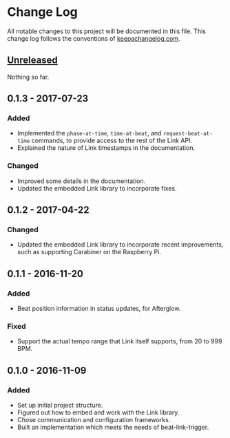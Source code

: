 # Change Log

All notable changes to this project will be documented in this file.
This change log follows the conventions of
[keepachangelog.com](http://keepachangelog.com/).

## [Unreleased][unreleased]

Nothing so far.

## 0.1.3 - 2017-07-23

### Added

- Implemented the `phase-at-time`, `time-at-beat`, and `request-beat-at-time`
  commands, to provide access to the rest of the Link API.
- Explained the nature of Link timestamps in the documentation.

### Changed

- Improved some details in the documentation.
- Updated the embedded Link library to incorporate fixes.

## 0.1.2 - 2017-04-22

### Changed

- Updated the embedded Link library to incorporate recent
  improvements, such as supporting Carabiner on the Raspberry Pi.

## 0.1.1 - 2016-11-20

### Added

- Beat position information in status updates, for Afterglow.

### Fixed

- Support the actual tempo range that Link itself supports, from 20 to
  999 BPM.

## 0.1.0 - 2016-11-09

### Added

- Set up initial project structure.
- Figured out how to embed and work with the Link library.
- Chose communication and configuration frameworks.
- Built an implementation which meets the needs of beat-link-trigger.

[unreleased]: https://github.com/brunchboy/beat-link-trigger/compare/v0.1.3...HEAD
[0.1.3]: https://github.com/brunchboy/beat-link-trigger/compare/v0.1.2...v0.1.3
[0.1.2]: https://github.com/brunchboy/beat-link-trigger/compare/v0.1.1...v0.1.2
[0.1.1]: https://github.com/brunchboy/beat-link-trigger/compare/v0.1.0...v0.1.1
